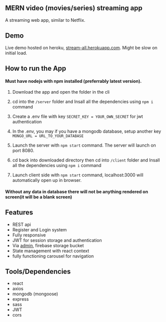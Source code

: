 ## MERN video (movies/series) streaming app
A streaming web app, similar to Netflix. 

## Demo
Live demo hosted on heroku, [stream-all.herokuapp.com](https://stream-all.herokuapp.com/).
Might be slow on initial load.

## How to run the App
#### Must have nodejs with npm installed (preferrably latest version).
1. Download the app and open the folder in the cli
2. cd into the `/server` folder and Insall all the dependencies using `npm i` command
3. Create a .env file with key `SECRET_KEY = YOUR_OWN_SECRET` for jwt authentication
4. In the .env, you may if you have a mongodb database, setup another key `MONGO_URL = URL_TO_YOUR_DATABASE`
5. Launch the server with `npm start` command. The server will launch on port 8080.

6. cd back into downloaded directory then cd into `/client` folder and Insall all the dependencies using `npm i` command
7. Launch client side with `npm start` command, localhost:3000 will automatically open up in browser.
#### Without any data in database there will not be anything rendered on screen(it will be a blank screen)

## Features
- REST api
- Register and Login system
- Fully responsive
- JWT for session storage and authentication
- Via [admin](https://github.com/codesagecoder/streaming-app-admin), firebase storage bucket
- State management with react context
- fully functioning carousel for navigation

## Tools/Dependencies
- react
- axios
- mongodb (mongoose)
- express
- sass
- JWT
- cors